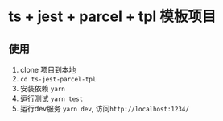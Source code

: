 # ts + jest + parcel + tpl 模板项目

## 使用
1. clone 项目到本地  
2. `cd ts-jest-parcel-tpl`  
4. 安装依赖 `yarn`  
5. 运行测试 `yarn test`
6. 运行dev服务 `yarn dev`, 访问`http://localhost:1234/`   
